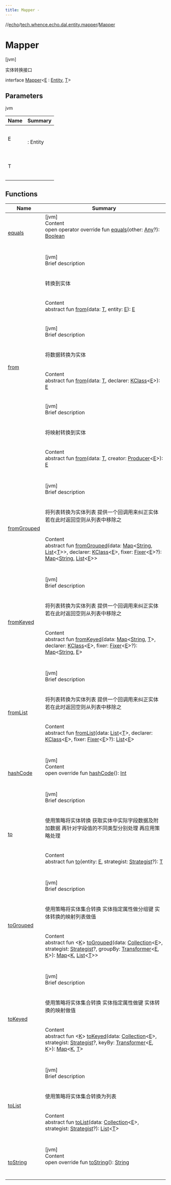 ```yaml
---
title: Mapper -
---
```

//[echo](../../index.md)/[tech.whence.echo.dal.entity.mapper](../index.md)/[Mapper](index.md)



# Mapper  
 [jvm] 

实体转换接口

interface [Mapper](index.md)<[E](index.md) : [Entity](../../tech.whence.echo.dal.entity/-entity/index.md), [T](index.md)>   


## Parameters  
  
jvm  
  
|  Name|  Summary| 
|---|---|
| E| <br><br>: Entity<br><br>
| T| <br><br><br><br>
  


## Functions  
  
|  Name|  Summary| 
|---|---|
| [equals](../../tech.whence.echo.webclient.response.exception/-response-unrecognized-exception/index.md#kotlin/Any/equals/#kotlin.Any?/PointingToDeclaration/)| [jvm]  <br>Content  <br>open operator override fun [equals](../../tech.whence.echo.webclient.response.exception/-response-unrecognized-exception/index.md#kotlin/Any/equals/#kotlin.Any?/PointingToDeclaration/)(other: [Any](https://kotlinlang.org/api/latest/jvm/stdlib/kotlin/-any/index.html)?): [Boolean](https://kotlinlang.org/api/latest/jvm/stdlib/kotlin/-boolean/index.html)  <br><br><br>
| [from](from.md)| [jvm]  <br>Brief description  <br><br><br>转换到实体<br><br>  <br>Content  <br>abstract fun [from](from.md)(data: [T](index.md), entity: [E](index.md)): [E](index.md)  <br><br><br>[jvm]  <br>Brief description  <br><br><br>将数据转换为实体<br><br>  <br>Content  <br>abstract fun [from](from.md)(data: [T](index.md), declarer: [KClass](https://kotlinlang.org/api/latest/jvm/stdlib/kotlin.reflect/-k-class/index.html)<[E](index.md)>): [E](index.md)  <br><br><br>[jvm]  <br>Brief description  <br><br><br>将映射转换到实体<br><br>  <br>Content  <br>abstract fun [from](from.md)(data: [T](index.md), creator: [Producer](../../tech.whence.echo.function/-producer/index.md)<[E](index.md)>): [E](index.md)  <br><br><br>
| [fromGrouped](from-grouped.md)| [jvm]  <br>Brief description  <br><br><br>将列表转换为实体列表 提供一个回调用来纠正实体 若在此时返回空则从列表中移除之<br><br>  <br>Content  <br>abstract fun [fromGrouped](from-grouped.md)(data: [Map](https://kotlinlang.org/api/latest/jvm/stdlib/kotlin.collections/-map/index.html)<[String](https://kotlinlang.org/api/latest/jvm/stdlib/kotlin/-string/index.html), [List](https://kotlinlang.org/api/latest/jvm/stdlib/kotlin.collections/-list/index.html)<[T](index.md)>>, declarer: [KClass](https://kotlinlang.org/api/latest/jvm/stdlib/kotlin.reflect/-k-class/index.html)<[E](index.md)>, fixer: [Fixer](../../tech.whence.echo.function/-fixer/index.md)<[E](index.md)>?): [Map](https://kotlinlang.org/api/latest/jvm/stdlib/kotlin.collections/-map/index.html)<[String](https://kotlinlang.org/api/latest/jvm/stdlib/kotlin/-string/index.html), [List](https://kotlinlang.org/api/latest/jvm/stdlib/kotlin.collections/-list/index.html)<[E](index.md)>>  <br><br><br>
| [fromKeyed](from-keyed.md)| [jvm]  <br>Brief description  <br><br><br>将列表转换为实体列表 提供一个回调用来纠正实体 若在此时返回空则从列表中移除之<br><br>  <br>Content  <br>abstract fun [fromKeyed](from-keyed.md)(data: [Map](https://kotlinlang.org/api/latest/jvm/stdlib/kotlin.collections/-map/index.html)<[String](https://kotlinlang.org/api/latest/jvm/stdlib/kotlin/-string/index.html), [T](index.md)>, declarer: [KClass](https://kotlinlang.org/api/latest/jvm/stdlib/kotlin.reflect/-k-class/index.html)<[E](index.md)>, fixer: [Fixer](../../tech.whence.echo.function/-fixer/index.md)<[E](index.md)>?): [Map](https://kotlinlang.org/api/latest/jvm/stdlib/kotlin.collections/-map/index.html)<[String](https://kotlinlang.org/api/latest/jvm/stdlib/kotlin/-string/index.html), [E](index.md)>  <br><br><br>
| [fromList](from-list.md)| [jvm]  <br>Brief description  <br><br><br>将列表转换为实体列表 提供一个回调用来纠正实体 若在此时返回空则从列表中移除之<br><br>  <br>Content  <br>abstract fun [fromList](from-list.md)(data: [List](https://kotlinlang.org/api/latest/jvm/stdlib/kotlin.collections/-list/index.html)<[T](index.md)>, declarer: [KClass](https://kotlinlang.org/api/latest/jvm/stdlib/kotlin.reflect/-k-class/index.html)<[E](index.md)>, fixer: [Fixer](../../tech.whence.echo.function/-fixer/index.md)<[E](index.md)>?): [List](https://kotlinlang.org/api/latest/jvm/stdlib/kotlin.collections/-list/index.html)<[E](index.md)>  <br><br><br>
| [hashCode](../../tech.whence.echo.webclient.response.exception/-response-unrecognized-exception/index.md#kotlin/Any/hashCode/#/PointingToDeclaration/)| [jvm]  <br>Content  <br>open override fun [hashCode](../../tech.whence.echo.webclient.response.exception/-response-unrecognized-exception/index.md#kotlin/Any/hashCode/#/PointingToDeclaration/)(): [Int](https://kotlinlang.org/api/latest/jvm/stdlib/kotlin/-int/index.html)  <br><br><br>
| [to](to.md)| [jvm]  <br>Brief description  <br><br><br>使用策略将实体转换 获取实体中实际字段数据及附加数据 再针对字段值的不同类型分别处理 再应用策略处理<br><br>  <br>Content  <br>abstract fun [to](to.md)(entity: [E](index.md), strategist: [Strategist](../../tech.whence.echo.strategy/-strategist/index.md)?): [T](index.md)  <br><br><br>
| [toGrouped](to-grouped.md)| [jvm]  <br>Brief description  <br><br><br>使用策略将实体集合转换 实体指定属性做分组键 实体转换的映射列表做值<br><br>  <br>Content  <br>abstract fun <[K](to-grouped.md)> [toGrouped](to-grouped.md)(data: [Collection](https://kotlinlang.org/api/latest/jvm/stdlib/kotlin.collections/-collection/index.html)<[E](index.md)>, strategist: [Strategist](../../tech.whence.echo.strategy/-strategist/index.md)?, groupBy: [Transformer](../../tech.whence.echo.function/-transformer/index.md)<[E](index.md), [K](to-grouped.md)>): [Map](https://kotlinlang.org/api/latest/jvm/stdlib/kotlin.collections/-map/index.html)<[K](to-grouped.md), [List](https://kotlinlang.org/api/latest/jvm/stdlib/kotlin.collections/-list/index.html)<[T](index.md)>>  <br><br><br>
| [toKeyed](to-keyed.md)| [jvm]  <br>Brief description  <br><br><br>使用策略将实体集合转换 实体指定属性做键 实体转换的映射做值<br><br>  <br>Content  <br>abstract fun <[K](to-keyed.md)> [toKeyed](to-keyed.md)(data: [Collection](https://kotlinlang.org/api/latest/jvm/stdlib/kotlin.collections/-collection/index.html)<[E](index.md)>, strategist: [Strategist](../../tech.whence.echo.strategy/-strategist/index.md)?, keyBy: [Transformer](../../tech.whence.echo.function/-transformer/index.md)<[E](index.md), [K](to-keyed.md)>): [Map](https://kotlinlang.org/api/latest/jvm/stdlib/kotlin.collections/-map/index.html)<[K](to-keyed.md), [T](index.md)>  <br><br><br>
| [toList](to-list.md)| [jvm]  <br>Brief description  <br><br><br>使用策略将实体集合转换为列表<br><br>  <br>Content  <br>abstract fun [toList](to-list.md)(data: [Collection](https://kotlinlang.org/api/latest/jvm/stdlib/kotlin.collections/-collection/index.html)<[E](index.md)>, strategist: [Strategist](../../tech.whence.echo.strategy/-strategist/index.md)?): [List](https://kotlinlang.org/api/latest/jvm/stdlib/kotlin.collections/-list/index.html)<[T](index.md)>  <br><br><br>
| [toString](../../tech.whence.echo.webclient.response.exception/-response-unrecognized-exception/index.md#kotlin/Any/toString/#/PointingToDeclaration/)| [jvm]  <br>Content  <br>open override fun [toString](../../tech.whence.echo.webclient.response.exception/-response-unrecognized-exception/index.md#kotlin/Any/toString/#/PointingToDeclaration/)(): [String](https://kotlinlang.org/api/latest/jvm/stdlib/kotlin/-string/index.html)  <br><br><br>

